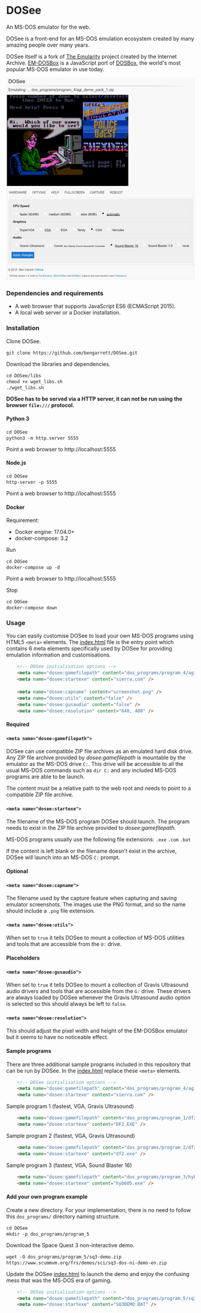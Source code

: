 # DOSee

An MS-DOS emulator for the web.

DOSee is a front-end for an MS-DOS emulation ecosystem created by many amazing people over many years. 

DOSee itself is a fork of [The Emularity](https://github.com/db48x/emularity) project created by the Internet Archive.
[EM-DOSBox](https://github.com/dreamlayers/em-dosbox/) is a JavaScript port of [DOSBox](https://www.dosbox.com), the world's most popular MS-DOS emulator in use today.

![DOSee preview](images/preview.png)

### Dependencies and requirements

- A web browser that supports JavaScript ES6 (ECMAScript 2015).
- A local web server or a Docker installation.

### Installation

Clone DOSee.

```
git clone https://github.com/bengarrett/DOSee.git
```

Download the libraries and dependencies.

```
cd DOSee/libs
chmod +x wget_libs.sh
./wget_libs.sh
```

__DOSee has to be served via a HTTP server, it can not be run using the browser `file:///` protocol.__

#### Python 3

```
cd DOSee
python3 -m http.server 5555
```
Point a web browser to http://localhost:5555

#### Node.js

```
cd DOSee
http-server -p 5555
```
Point a web browser to http://localhost:5555

#### Docker

Requirement:
- Docker engine: 17.04.0+
- docker-compose: 3.2

Run

```
cd DOSee
docker-compose up -d
```

Point a web browser to http://localhost:5555

Stop

```
cd DOSee
docker-compose down
```

### Usage

You can easily customise DOSee to load your own MS-DOS programs using HTML5 `<meta>` elements. The [index.html](index.html) file is the entry point which contains 6 meta elements specifically used by DOSee for providing emulation information and customisations.

```html
    <!-- DOSee initialisation options -->
    <meta name="dosee:gamefilepath" content="dos_programs/program_4/agi_demo_pack_1.zip" />
    <meta name="dosee:startexe" content="sierra.com" />

    <meta name="dosee:capname" content="screenshot.png" />
    <meta name="dosee:utils" content="false" />
    <meta name="dosee:gusaudio" content="false" />
    <meta name="dosee:resolution" content="640, 480" />
```

#### Required

#### `<meta name="dosee:gamefilepath">`

DOSee can use compatible ZIP file archives as an emulated hard disk drive. Any ZIP file archive provided by _dosee:gamefilepath_ is mountable by the emulator as the MS-DOS drive `C:`. This drive will be accessible to all the usual MS-DOS commands such as `dir C:` and any included MS-DOS programs are able to be launch.

The content must be a relative path to the web root and needs to point to a compatible ZIP file archive.

#### `<meta name="dosee:startexe">`

The filename of the MS-DOS program DOSee should launch. The program needs to exist in the ZIP file archive provided to _dosee:gamefilepath_.

MS-DOS programs usually use the following file extensions: `.exe` `.com` `.bat`

If the content is left blank or the filename doesn't exist in the archive, DOSee will launch into an MS-DOS `C:` prompt.

#### Optional

#### `<meta name="dosee:capname">`

The filename used by the capture feature when capturing and saving emulator screenshots. The images use the PNG format, and so the name should include a `.png` file extension.

#### `<meta name="dosee:utils">`

When set to `true` it tells DOSee to mount a collection of MS-DOS utilities and tools that are accessible from the `U:` drive.

#### Placeholders

#### `<meta name="dosee:gusaudio">`

When set to `true` it tells DOSee to mount a collection of Gravis Ultrasound audio drivers and tools that are accessible from the `G:` drive. These drivers are always loaded by DOSee whenever the Gravis Ultrasound audio option is selected so this should always be left to `false`.

#### `<meta name="dosee:resolution">`

This should adjust the pixel width and height of the EM-DOSBox emulator but it seems to have no noticeable effect.

#### Sample programs

There are three additional sample programs included in this repository that can be run by DOSee. In the [index.html](index.html) replace these `<meta>` elements.

```html
    <!-- DOSee initialisation options -->
    <meta name="dosee:gamefilepath" content="dos_programs/program_4/agi_demo_pack_1.zip" />
    <meta name="dosee:startexe" content="sierra.com" />
```

Sample program 1 (fastest, VGA, Gravis Ultrasound)

```html
    <meta name="dosee:gamefilepath" content="dos_programs/program_1/df2intro.zip" />
    <meta name="dosee:startexe" content="DF2.EXE" />
```

Sample program 2 (fastest, VGA, Gravis Ultrasound)

```html
    <meta name="dosee:gamefilepath" content="dos_programs/program_2/df2.zip" />
    <meta name="dosee:startexe" content="df2.exe" />
```

Sample program 3 (fastest, VGA, Sound Blaster 16)

```html
    <meta name="dosee:gamefilepath" content="dos_programs/program_3/hyb605.zip" />
    <meta name="dosee:startexe" content="hyb605.exe" />
```

#### Add your own program example

Create a new directory. For your implementation, there is no need to follow this `dos_programs/` directory naming structure.

```
cd DOSee
mkdir -p dos_programs/program_5
```

Download the Space Quest 3 non-interactive demo.

```
wget -O dos_programs/program_5/sq3-demo.zip https://www.scummvm.org/frs/demos/sci/sq3-dos-ni-demo-en.zip
```

Update the DOSee [index.html](index.html) to launch the demo and enjoy the confusing mess that was the MS-DOS era of gaming.

```html
    <!-- DOSee initialisation options -->
    <meta name="dosee:gamefilepath" content="dos_programs/program_5/sq3-demo.zip" />
    <meta name="dosee:startexe" content="SQ3DEMO.BAT" />
```
